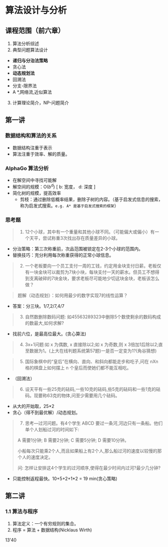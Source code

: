 # 算法设计与分析
## 课程范围（前六章）
1. 算法分析综述
2. 典型问题算法设计
- **递归与分治法策略**
- 贪心法
- **动态规划法**
- 回溯法
- 分支-限界法
- A *,网络流,近似算法
3. 计算理论简介，NP-问题简介

## 第一讲
### 数据结构和算法的关系
- 数据结构注重于表示
- 算法注重于效率、解的质量。

### AlphaGo 算法分析
- 在解空间中寻找可能解
- 解空间的规模：O($b^d$)  [ b: 宽度， d: 深度 ]
- 简化树的规模，提高效率
  - 剪枝：通过删除低概率结果，删除子树的内容。（基于启发式信息的搜索，称为启发式搜索。`e.g. A* 是基于启发式搜索的框架`）

### 思考题
>1. 12个小球，其中有一个重量和其他小球不同。（可能偏大或偏小）有一个天平，尝试称重3次找出存在质量差异的小球。
- 分治策略：第三次称重前，次品范围被锁定在2-3个小球的范围内。
- 替换技巧：充分利用每次称重获得的正常小球信息。

>2.  一个老板要向一个员工支付一周的工钱，约定用金块支付日薪。老板仅有一块金块可以裁剪为7块小块，每块支付一天的薪水。但员工不想得到支离破碎的7块金块，要求老板尽可能地少切这块金块，老板该怎么做？

>  题解（动态规划）：如何用最少的数字实现7的线性运算？

- 答案：分三块。1/7,2/7,4/7

>3. 自然数删除数码问题:
>如45563289323中删除5个数使剩余的数码构成的数最大,如何求解?

- 找前六位，是最高位最大。(贪心算法)

>4. 3x+1问题:如 x 为偶数, x 直接除以2;如 x 为奇数,则 x 3倍加1后除以2;直至数据为1。(上大在线判题系统第57题)一是否一定变为1?(角谷猜想)

>5. 国际象棋中的“皇后”在横向、直向、和斜向都能走步和吃子,问在 nXn 格的棋盘上如何摆上 n 个皇后而使她们都不能互相吃。
- （回溯法）


>6. 设天平有一些25克的砝码,一些10克的砝码,些5克的砝码和一些1克的砝码。现要称63克的物体,问至少需要用几个砝码。
- 从大的开始取，25*2
- 贪心（得不到最优解）/动态规划。

>7. 思考—过河问题。有4个学生 ABCD 要过一条河,河边只有一条船。他们单个人划船过河的时间如下:
>
> A 需要1分钟; B 需要2分钟; C 需要5分钟; D 需要10分钟。
> 
>小船每次只能乘2个人,而且如果船上有2个人,那么船过河的速度以较慢的那个人的速度决定。
>
> 问:  怎样让安排这4个学生的过河顺序,使得在最少时间内过河?最少几分钟?

- 只能控制返程最快。10+5+2+1*2 = 19 min(贪心策略)

## 第二讲 
### 1.1 算法与程序
1. 算法定义：一个有穷规则的集合。
2. 程序 = 算法 + 数据结构(Nicklaus Wirth)

13'40
